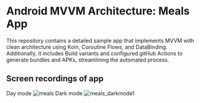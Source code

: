 # Android MVVM Architecture: Meals App

This repository contains a detailed sample app that implements MVVM with clean architecture using Koin, Coroutine Flows, and DataBinding. Additionally, it includes Build variants and configured gitHub Actions to generate bundles and APKs, streamlining the automated process.

## Screen recordings of app

Day mode ![meals](https://github.com/anilkumarreddyvskub/MealsGuide/assets/65343515/df3d9d3f-9f39-418f-aeb7-be1838ddc61c) Dark mode ![meals_darkmode1](https://github.com/anilkumarreddyvskub/MealsGuide/assets/65343515/540e9024-4bfe-4d15-ba80-3dc1468f2654)
